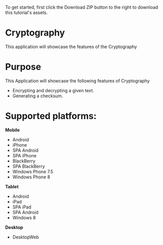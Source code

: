 To get started, first click the Download ZIP button to the right to download this tutorial's assets.

Cryptography
==================

This application will showcase the features of the Cryptography


# Purpose
This Application will showcase the following features of Cryptography

* Encrypting and decrypting a given text.
* Generating a checksum.

# Supported platforms:
**Mobile**
 * Android
 * iPhone
 * SPA Android
 * SPA iPhone
 * BlackBerry
 * SPA BlackBerry
 * Windows Phone 7.5
 * Windows Phone 8
 
**Tablet** 
 * Android
 * iPad
 * SPA iPad
 * SPA Android
 * Windows 8
 
**Desktop**
 * DesktopWeb
